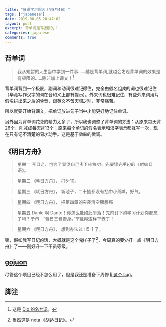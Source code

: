 ```yaml
---
title: "日语学习周记（至8月4日）"
tags: ["japanese"]
date: 2019-08-05 20:47:02
layout: post
excerpt: 背单词是有极限的！
categories: japanese
comments: true
---
```


## 背单词 ##

> 我从短暂的人生当中学到一件事......越是背单词,就越会发现背单词的效果是有极限的......除非加上课文！[^1]

背单词背到一个极限，副词和动词很难记得住，完全由假名组成的词也很难记住（毕竟写作汉字的词在音和义上都有提示）。外来词也很难记住，有些外来词用片假名拼出来之后的读音，跟英文不啻天壤之别，非常痛苦。

所以就要开始背课文，把单词放进句子当中才能更好地记住单词。

另外因为背单词花费的精力太多了，所以我也调整了背单词的方法：从原来每天背26个，削减成每天背13个；原来每个单词的假名表示和汉字表示都互写一次，现在只有记不清楚的词才动手。这是基于效率的微调。


## 《明日方舟》 ##

> 星期一 写日记，也为了督促自己多下些苦功。先要读完手边的《新编日语》。

> 星期二 《明日方舟》， 打5-10。

> 星期三 《明日方舟》， 新池子，二十抽都没有抽中小绵羊，好气。

> 星期四 《明日方舟》， 把第四章的突袭清空胰腺癌

> 星期五  Dante 啊 Dante！你怎么能如此堕落！先前订下的学习计划你都忘了吗？子曰：“吾日三省吾身。”不能再这样下去了！

> 星期六 《明日方舟》， 想到办法过 H5-1 了。

嘛，假如我写日记的话，大概就是这个鬼样子了[^2]，今周真的要少打一点《明日方舟》了——刚好升一下干员等级。


## [gojuon](https://github.com/ZhangYet/gojuon) ##

尽管这个项目已经不怎么用了，但是我还是准备下周修复[这个 bug](https://github.com/ZhangYet/gojuon/issues/4)。


## 脚注 ##

[^1]: 这是 [Dio 的名台词](https://zh.moegirl.org/%E6%88%91%E4%B8%8D%E5%81%9A%E4%BA%BA%E4%BA%86)。

[^2]: 当然这是 neta [《胡适日记》](https://book.douban.com/review/8666475/)。

